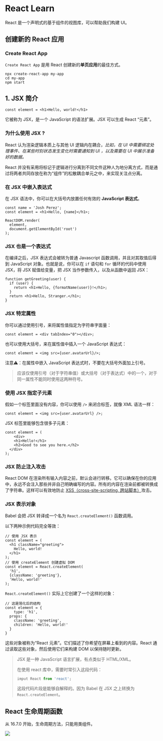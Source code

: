 # React Learn

React 是一个声明式的基于组件的视图库，可以帮助我们构建 UI。

## 创建新的 React 应用

### Create React App

`Create React App` 是用 React 创建新的**单页应用**的最佳方式。

```shell
npx create-react-app my-app
cd my-app
npm start
```

## 1. JSX 简介

```react
const element = <h1>Hello, world!</h1>
```

它被称为 JSX，是一个 JavaScript 的语法扩展。JSX 可以生成 React “元素”。

### 为什么使用 JSX ?

React 认为渲染逻辑本质上与其他 UI 逻辑内在耦合，*比如，在 UI 中需要绑定处理事件、在某些时刻状态发生变化时需要通知到 UI ，以及需要在 UI 中展示准备好的数据。*

React 并没有采用将标记于逻辑进行分离到不同文件这种人为地分离方式，而是通过将两者共同存放在称为“组件”的松散耦合单元之中，来实现关注点分离。

### 在 JSX 中嵌入表达式

在 JSX 语法中，你可以在大括号内放置任何有效的 **JavaScript 表达式**。

```react
const name = 'Josh Perez';
const element = <h1>Hello, {name}</h1>;

ReactDOM.render(
  element,
  document.getElementById('root')
);
```

### JSX 也是一个表达式

在编译之后，JSX 表达式会被转为普通 Javascript 函数调用，并且对其取值后得到 JavaScript 对象。也就是说，你可以在 `if` 语句和 `for` 循环的代码中使用 JSX，将 JSX 赋值给变量，把 JSX 当作参数传入，以及从函数中返回 JSX：

```react
function getGreeting(user) {
  if (user) {
    return <h1>Hello, {formatName(user)}!</h1>;
  }
  return <h1>Hello, Stranger.</h1>;
}
```

### JSX 特定属性

你可以通过使用引号，来将属性值指定为字符串字面量：

```react
const element = <div tabIndex="0"></div>;
```

也可以使用大括号，来在属性值中插入一个 JavaScript 表达式：

```react
const element = <img src={user.avatarUrl}/>;
```

注意⚠️：在属性中嵌入 JavaScript 表达式时，不要在大括号外面加上引号。

> 应该仅使用引号（对于字符串值）或大括号（对于表达式）中的一个，对于同一属性不能同时使用这两种符号。

### 使用 JSX 指定子元素

假如一个标签里面没有内容，你可以使用 `/>` 来闭合标签，就像 XML 语法一样：

```react
const element = <img src={user.avatarUrl} />;
```

JSX 标签里能够包含很多子元素：

```react
const element = (
	<div>
    <h1>Hello!</h1>
    <h2>Good to see you here.</h2>
  </div>
);
```

### JSX 防止注入攻击

React DOM 在渲染所有输入内容之前，默认会进行转移。它可以确保在你的应用中，永远不会注入那些并非自己明确编写的内容。所有的内容在渲染前都被转换成了字符串。这样可以有效地防止 [XSS（cross-site-scripting, 跨站脚本）](https://en.wikipedia.org/wiki/Cross-site_scripting)攻击。

### JSX 表示对象

Babel 会把 JSX 转译成一个名为 `React.createElement()` 函数调用。

以下两种示例代码完全等效：

```react
// 使用 JSX 表示
const element = (
  <h1 className="greeting">
    Hello, world!
  </h1>
);
// 使用 createElement 创建虚拟 DOM
const element = React.createElement(
  'h1',
  {className: 'greeting'},
  'Hello, world!'
);
```

`React.createElement()` 实际上它创建了一个这样的对象：

```react
// 这是简化后的结构
const element = {
	type: 'h1',
  props: {
    className: 'greeting',
    children: 'Hello, world!'
  }
}
```

 这些对象被称为“React 元素”。它们描述了你希望在屏幕上看到的内容。React 通过读取这些对象，然后使用它们来构建 DOM 以保持随时更新。

> JSX 是一种 JavaScript 语言扩展，有点类似于 HTML/XML。
>
> 在使用 react 库中，需要时常引入这段代码：
>
> ```javascript
> imput React from 'react';
> ```
>
> 这段代码片段是能够自解释的。因为 Babel 在 JSX 之上转换为 `React.createElement`。











## React 生命周期函数

从 16.7.0 开始，生命周期方法，只能用类组件。

![](https://tva1.sinaimg.cn/large/007S8ZIlgy1gj1uxuxlrcj31bs0s074l.jpg)

